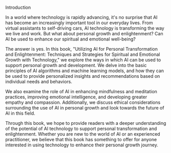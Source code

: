 Introduction

In a world where technology is rapidly advancing, it's no surprise that AI has become an increasingly important tool in our everyday lives. From virtual assistants to self-driving cars, AI technology is transforming the way we live and work. But what about personal growth and enlightenment? Can AI be used to enhance our spiritual and emotional well-being?

The answer is yes. In this book, "Utilizing AI for Personal Transformation and Enlightenment: Techniques and Strategies for Spiritual and Emotional Growth with Technology," we explore the ways in which AI can be used to support personal growth and development. We delve into the basic principles of AI algorithms and machine learning models, and how they can be used to provide personalized insights and recommendations based on individual needs and behaviors.

We also examine the role of AI in enhancing mindfulness and meditation practices, improving emotional intelligence, and developing greater empathy and compassion. Additionally, we discuss ethical considerations surrounding the use of AI in personal growth and look towards the future of AI in this field.

Through this book, we hope to provide readers with a deeper understanding of the potential of AI technology to support personal transformation and enlightenment. Whether you are new to the world of AI or an experienced practitioner, we believe that this book has something to offer for anyone interested in using technology to enhance their personal growth journey.


